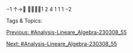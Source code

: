 −1
↑→
1 2 4
1 1
1 −2

   Tags & Topics:
   

[Previous: #Analysis-Lineare_Algebra-230308_55](Analysis-Lineare_Algebra-230308_55.md)

[Next: #Analysis-Lineare_Algebra-230308_55](Analysis-Lineare_Algebra-230308_55.md)